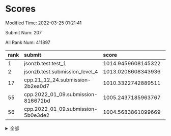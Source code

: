 # Scores

Modified Time: 2022-03-25 01:21:41

Submit Num: 207

All Rank Num: 411897

| rank |               submit               |       score        |       sigma        | pk_num |
| :--- | :--------------------------------- | :----------------- | :----------------- | :----- |
| 1    | jsonzb.test.test_1                 | 1014.9459608145322 | 0.8516391867449778 | 7961   |
| 2    | jsonzb.test.submission_level_4     | 1013.0208608343936 | 0.8166052458953518 | 7964   |
| 17   | cpp.21_12_24.submission-2b2ea0d7   | 1010.3322742889511 | 0.7477818678547153 | 7960   |
| 55   | cpp.2022_01_09.submission-816672bd | 1005.2437185963767 | 0.729854430595807  | 7953   |
| 56   | cpp.2022_01_09.submission-5b0e3de2 | 1004.5683861099669 | 0.7180875705766143 | 7961   |


<details>
<summary>全部</summary>

| rank |                 submit                 |       score        |       sigma        | pk_num |
| :--- | :------------------------------------- | :----------------- | :----------------- | :----- |
| 1    | jsonzb.test.test_1                     | 1014.9459608145322 | 0.8516391867449778 | 7961   |
| 2    | jsonzb.test.submission_level_4         | 1013.0208608343936 | 0.8166052458953518 | 7964   |
| 3    | gobigger.level_3.submission_level_3_30 | 1011.4825906128434 | 0.7802638583217436 | 7960   |
| 4    | gobigger.level_3.submission_level_3_11 | 1011.4420510308903 | 0.7715185714859037 | 7960   |
| 5    | gobigger.level_3.submission_level_3_22 | 1011.2068455513545 | 0.7632781922338291 | 7957   |
| 6    | gobigger.level_3.submission_level_3_23 | 1011.0000334727247 | 0.7572763702309607 | 7959   |
| 7    | gobigger.level_3.submission_level_3_26 | 1010.9978189140751 | 0.788064828949576  | 7959   |
| 8    | gobigger.level_3.submission_level_3_49 | 1010.9123058698932 | 0.759731873962075  | 7957   |
| 9    | gobigger.level_3.submission_level_3_13 | 1010.8206482594384 | 0.7678314771290422 | 7958   |
| 10   | gobigger.level_3.submission_level_3_27 | 1010.7714387114767 | 0.7695365153449825 | 7961   |
| 11   | gobigger.level_3.submission_level_3_25 | 1010.7131604165666 | 0.7641662985599301 | 7963   |
| 12   | gobigger.level_3.submission_level_3_40 | 1010.7023625306907 | 0.7665454952144659 | 7962   |
| 13   | gobigger.level_3.submission_level_3_18 | 1010.6685573618408 | 0.770792152573917  | 7958   |
| 14   | gobigger.level_3.submission_level_3_34 | 1010.5127515948815 | 0.7517516903220517 | 7959   |
| 15   | gobigger.level_3.submission_level_3_7  | 1010.4435970546715 | 0.7629946305417946 | 7962   |
| 16   | gobigger.level_3.submission_level_3_36 | 1010.4329717333144 | 0.7825303419061461 | 7959   |
| 17   | cpp.21_12_24.submission-2b2ea0d7       | 1010.3322742889511 | 0.7477818678547153 | 7960   |
| 18   | gobigger.level_3.submission_level_3_46 | 1010.2960683313598 | 0.7728616765873441 | 7960   |
| 19   | gobigger.level_3.submission_level_3_9  | 1010.2798225725539 | 0.7485479599281002 | 7956   |
| 20   | gobigger.level_3.submission_level_3_28 | 1010.1946578704013 | 0.747071887273398  | 7956   |
| 21   | gobigger.level_3.submission_level_3_6  | 1010.1174916697241 | 0.7367000522150211 | 7954   |
| 22   | gobigger.level_3.submission_level_3_10 | 1010.0769647780733 | 0.7441016085527233 | 7958   |
| 23   | gobigger.level_3.submission_level_3_42 | 1010.0524948768008 | 0.7482135687184522 | 7959   |
| 24   | gobigger.level_3.submission_level_3_5  | 1010.0503425488087 | 0.743536182164488  | 7963   |
| 25   | gobigger.level_3.submission_level_3_43 | 1009.9973467513254 | 0.747024376049966  | 7959   |
| 26   | gobigger.level_3.submission_level_3_19 | 1009.9962886664482 | 0.7601005072034434 | 7958   |
| 27   | gobigger.level_3.submission_level_3_33 | 1009.86657289649   | 0.735455282144622  | 7959   |
| 28   | gobigger.level_3.submission_level_3_15 | 1009.8644573859663 | 0.7627333343711583 | 7963   |
| 29   | gobigger.level_3.submission_level_3_32 | 1009.803236762327  | 0.7774479283851436 | 7959   |
| 30   | gobigger.level_3.submission_level_3_21 | 1009.782259151923  | 0.7627134907593289 | 7961   |
| 31   | gobigger.level_3.submission_level_3_39 | 1009.7623089596631 | 0.7724028281520251 | 7962   |
| 32   | gobigger.level_3.submission_level_3_41 | 1009.6993085832003 | 0.7537231186874196 | 7962   |
| 33   | gobigger.level_3.submission_level_3_24 | 1009.6992475970573 | 0.747816945097699  | 7960   |
| 34   | gobigger.level_3.submission_level_3_44 | 1009.6236280006862 | 0.7488778474706721 | 7961   |
| 35   | gobigger.level_3.submission_level_3_0  | 1009.5791055083724 | 0.7422524134973648 | 7964   |
| 36   | gobigger.level_3.submission_level_3_2  | 1009.5192237054054 | 0.7585909022191076 | 7960   |
| 37   | gobigger.level_3.submission_level_3_45 | 1009.4824929245522 | 0.7707647421596876 | 7955   |
| 38   | gobigger.level_3.submission_level_3_20 | 1009.3592350711606 | 0.7577847630289696 | 7958   |
| 39   | gobigger.level_3.submission_level_3_1  | 1009.3469504422189 | 0.7807462728513356 | 7959   |
| 40   | gobigger.level_3.submission_level_3_8  | 1009.3301889602513 | 0.7508520696826004 | 7958   |
| 41   | gobigger.level_3.submission_level_3_3  | 1009.3127864940323 | 0.7475291227757785 | 7958   |
| 42   | gobigger.level_3.submission_level_3_35 | 1009.1439653458204 | 0.7634117369470795 | 7958   |
| 43   | gobigger.level_3.submission_level_3_4  | 1009.1112401189973 | 0.7579745322004993 | 7958   |
| 44   | gobigger.level_3.submission_level_3_38 | 1009.0471677034667 | 0.7397657519165471 | 7962   |
| 45   | gobigger.level_3.submission_level_3_12 | 1009.0318029928036 | 0.7346324118343832 | 7963   |
| 46   | gobigger.level_3.submission_level_3_14 | 1009.0090527643525 | 0.7460767390478816 | 7957   |
| 47   | gobigger.level_3.submission_level_3_37 | 1008.7880124252664 | 0.7471068196683003 | 7958   |
| 48   | gobigger.level_3.submission_level_3_16 | 1008.7782534703816 | 0.737215474638214  | 7961   |
| 49   | gobigger.level_3.submission_level_3_31 | 1008.7113843087543 | 0.7431834670252428 | 7967   |
| 50   | gobigger.level_3.submission_level_3_48 | 1008.7108191144309 | 0.762498660233046  | 7960   |
| 51   | gobigger.level_3.submission_level_3_17 | 1008.5181125477808 | 0.7462813898352947 | 7958   |
| 52   | gobigger.level_3.submission_level_3_29 | 1008.4166709344832 | 0.7369729458426363 | 7961   |
| 53   | gobigger.level_3.submission_level_3_47 | 1008.2121948737874 | 0.730063492423281  | 7959   |
| 54   | gobigger.level_1.submission_level_1_19 | 1005.6212746378158 | 0.723958261129408  | 7953   |
| 55   | cpp.2022_01_09.submission-816672bd     | 1005.2437185963767 | 0.729854430595807  | 7953   |
| 56   | cpp.2022_01_09.submission-5b0e3de2     | 1004.5683861099669 | 0.7180875705766143 | 7961   |
| 57   | gobigger.level_1.submission_level_1_2  | 1004.3845247668469 | 0.7096116917163855 | 7958   |
| 58   | gobigger.level_1.submission_level_1_8  | 1004.3519121297514 | 0.7097428571192529 | 7961   |
| 59   | gobigger.level_1.submission_level_1_17 | 1004.2067658497841 | 0.7194843922739181 | 7958   |
| 60   | gobigger.level_1.submission_level_1_37 | 1004.2056822900391 | 0.705282793385047  | 7959   |
| 61   | gobigger.level_1.submission_level_1_4  | 1004.1750548739667 | 0.7256382109689528 | 7958   |
| 62   | gobigger.level_1.submission_level_1_12 | 1004.1484659039807 | 0.7304306025630803 | 7963   |
| 63   | gobigger.level_1.submission_level_1_9  | 1004.1271853399655 | 0.710954337375436  | 7955   |
| 64   | gobigger.level_1.submission_level_1_49 | 1004.0981137495744 | 0.7095443585859845 | 7957   |
| 65   | gobigger.level_1.submission_level_1_14 | 1004.0380999728873 | 0.7194207155364142 | 7961   |
| 66   | gobigger.level_1.submission_level_1_32 | 1003.9908821055575 | 0.7199167790342258 | 7953   |
| 67   | gobigger.level_1.submission_level_1_35 | 1003.8552402846778 | 0.7203100033418222 | 7962   |
| 68   | gobigger.level_1.submission_level_1_0  | 1003.8329812789021 | 0.7107352983059559 | 7958   |
| 69   | gobigger.level_1.submission_level_1_45 | 1003.8056101758822 | 0.7193660709580043 | 7963   |
| 70   | gobigger.level_1.submission_level_1_41 | 1003.7960536129109 | 0.703875059586068  | 7957   |
| 71   | gobigger.level_1.submission_level_1_22 | 1003.7687515270534 | 0.7196591055216905 | 7966   |
| 72   | gobigger.level_1.submission_level_1_27 | 1003.7073526645096 | 0.7093861716461537 | 7957   |
| 73   | gobigger.level_1.submission_level_1_46 | 1003.6375283838152 | 0.7111277901278769 | 7961   |
| 74   | gobigger.level_1.submission_level_1_42 | 1003.6308556408662 | 0.7160726372136336 | 7960   |
| 75   | gobigger.level_1.submission_level_1_23 | 1003.6134699203321 | 0.7200514359229601 | 7958   |
| 76   | gobigger.level_1.submission_level_1_13 | 1003.5892991832281 | 0.7088179613570996 | 7960   |
| 77   | gobigger.level_1.submission_level_1_40 | 1003.5649509093714 | 0.7086196133203254 | 7957   |
| 78   | gobigger.level_1.submission_level_1_36 | 1003.5410691555903 | 0.7062057490797028 | 7957   |
| 79   | gobigger.level_1.submission_level_1_38 | 1003.4408543505817 | 0.7136633985052839 | 7960   |
| 80   | gobigger.level_1.submission_level_1_33 | 1003.4093453690436 | 0.7129572692447435 | 7963   |
| 81   | gobigger.level_1.submission_level_1_6  | 1003.3752269351837 | 0.7128179902082584 | 7957   |
| 82   | gobigger.level_1.submission_level_1_30 | 1003.3640279774042 | 0.7301486442103443 | 7962   |
| 83   | gobigger.level_1.submission_level_1_44 | 1003.3593914678734 | 0.7209272602936185 | 7960   |
| 84   | gobigger.level_1.submission_level_1_1  | 1003.2472248685061 | 0.7133367833059602 | 7963   |
| 85   | gobigger.level_1.submission_level_1_26 | 1003.2021189789585 | 0.7204418434072714 | 7961   |
| 86   | gobigger.level_1.submission_level_1_21 | 1003.1428992603223 | 0.701257546088054  | 7960   |
| 87   | gobigger.level_1.submission_level_1_3  | 1003.0747769860909 | 0.7162287451406122 | 7963   |
| 88   | gobigger.level_1.submission_level_1_5  | 1003.0272179812134 | 0.7198223162553373 | 7962   |
| 89   | gobigger.level_1.submission_level_1_47 | 1002.9887985851038 | 0.7069690776318682 | 7963   |
| 90   | gobigger.level_1.submission_level_1_48 | 1002.9193276824394 | 0.7178702649793166 | 7959   |
| 91   | gobigger.level_1.submission_level_1_39 | 1002.9041024471228 | 0.7183468112910197 | 7962   |
| 92   | gobigger.level_1.submission_level_1_28 | 1002.896611964754  | 0.7187795650833649 | 7960   |
| 93   | gobigger.level_1.submission_level_1_34 | 1002.7510627697716 | 0.7176033227013175 | 7960   |
| 94   | gobigger.level_1.submission_level_1_10 | 1002.7461886924002 | 0.7251632347098875 | 7958   |
| 95   | gobigger.level_1.submission_level_1_31 | 1002.5802125606641 | 0.7122773686230696 | 7956   |
| 96   | gobigger.level_1.submission_level_1_16 | 1002.5746618983742 | 0.7099541381713413 | 7959   |
| 97   | gobigger.level_1.submission_level_1_20 | 1002.5188498249041 | 0.7122882971337111 | 7960   |
| 98   | gobigger.level_1.submission_level_1_29 | 1002.4950801730255 | 0.7015875030752317 | 7967   |
| 99   | gobigger.level_1.submission_level_1_7  | 1002.440219406768  | 0.7016210391428063 | 7960   |
| 100  | gobigger.level_1.submission_level_1_25 | 1002.3984860849454 | 0.709294212646538  | 7964   |
| 101  | gobigger.level_1.submission_level_1_15 | 1002.2809799094873 | 0.7234386670005444 | 7954   |
| 102  | gobigger.level_1.submission_level_1_43 | 1002.1876091104069 | 0.7111744973633377 | 7960   |
| 103  | gobigger.level_1.submission_level_1_24 | 1002.161434651841  | 0.6985797999535877 | 7957   |
| 104  | gobigger.level_1.submission_level_1_11 | 1001.9894099859105 | 0.715403544161023  | 7955   |
| 105  | gobigger.level_1.submission_level_1_18 | 1000.8375898214933 | 0.6998943749697378 | 7959   |
| 106  | gobigger.random.submission_random_49   | 997.6756918850831  | 0.7085965743870644 | 7960   |
| 107  | gobigger.random.submission_random_31   | 997.5453342639496  | 0.7157875544275634 | 7957   |
| 108  | gobigger.random.submission_random_8    | 997.2351912513556  | 0.7107198138588151 | 7961   |
| 109  | gobigger.random.submission_random_45   | 997.0935559728522  | 0.6979280700968169 | 7959   |
| 110  | gobigger.random.submission_random_41   | 997.0855896038435  | 0.7066086479685738 | 7960   |
| 111  | gobigger.random.submission_random_19   | 996.9148516149253  | 0.7166802400606523 | 7956   |
| 112  | gobigger.random.submission_random_15   | 996.8868094787252  | 0.7030164500914369 | 7953   |
| 113  | gobigger.random.submission_random_12   | 996.8789049541944  | 0.7038738679466183 | 7958   |
| 114  | gobigger.random.submission_random_35   | 996.8665123561383  | 0.7090520180168898 | 7965   |
| 115  | gobigger.random.submission_random_13   | 996.7904836222367  | 0.7265250958902126 | 7960   |
| 116  | gobigger.random.submission_random_2    | 996.5316526247775  | 0.7081086971760621 | 7960   |
| 117  | gobigger.random.submission_random_11   | 996.3845036888889  | 0.7000890879779537 | 7961   |
| 118  | gobigger.random.submission_random_24   | 996.3817655458877  | 0.7013121163578765 | 7961   |
| 119  | gobigger.random.submission_random_9    | 996.3784253196104  | 0.7109802602023848 | 7961   |
| 120  | gobigger.random.submission_random_4    | 996.3237093929449  | 0.7120686439583902 | 7959   |
| 121  | gobigger.random.submission_random_40   | 996.2293879346768  | 0.7125819417514044 | 7958   |
| 122  | gobigger.random.submission_random_39   | 996.2286654773245  | 0.7108853730494397 | 7963   |
| 123  | gobigger.random.submission_random_23   | 996.2208439040489  | 0.6983640807013128 | 7959   |
| 124  | gobigger.random.submission_random_36   | 996.20111039361    | 0.6974214163755583 | 7960   |
| 125  | gobigger.random.submission_random_18   | 996.1935333950096  | 0.7188995764821468 | 7957   |
| 126  | gobigger.random.submission_random_47   | 996.180589848941   | 0.7021457835239935 | 7961   |
| 127  | gobigger.random.submission_random_48   | 996.1771940227791  | 0.7040925848969534 | 7952   |
| 128  | gobigger.random.submission_random_20   | 996.1448716304692  | 0.7222115469348203 | 7957   |
| 129  | gobigger.random.submission_random_7    | 996.1319618963355  | 0.7126446266398342 | 7964   |
| 130  | gobigger.random.submission_random_21   | 996.0709761529461  | 0.7105541391518436 | 7961   |
| 131  | gobigger.random.submission_random_43   | 996.0160237128715  | 0.7002094644316305 | 7958   |
| 132  | gobigger.random.submission_random_14   | 996.0069662413215  | 0.7231819900075496 | 7958   |
| 133  | gobigger.random.submission_random_37   | 995.9984906464925  | 0.7024970032710008 | 7960   |
| 134  | gobigger.random.submission_random_30   | 995.977496486144   | 0.7064723952641638 | 7959   |
| 135  | gobigger.random.submission_random_1    | 995.971834536142   | 0.7201073776051458 | 7958   |
| 136  | gobigger.random.submission_random_32   | 995.9570394684711  | 0.7091777769573293 | 7956   |
| 137  | gobigger.random.submission_random_5    | 995.9478241620262  | 0.7096610229128502 | 7958   |
| 138  | gobigger.random.submission_random_0    | 995.940246921722   | 0.7055229530111554 | 7961   |
| 139  | gobigger.random.submission_random_28   | 995.8719453179478  | 0.7134364726677719 | 7958   |
| 140  | gobigger.random.submission_random_34   | 995.7918166509999  | 0.7124831347125727 | 7960   |
| 141  | gobigger.random.submission_random_46   | 995.763247686205   | 0.7124178289556014 | 7957   |
| 142  | gobigger.random.submission_random_27   | 995.7461191303571  | 0.706026312140399  | 7957   |
| 143  | gobigger.random.submission_random_6    | 995.7059778651206  | 0.7130625627494606 | 7961   |
| 144  | gobigger.random.submission_random_44   | 995.6521804908264  | 0.7162765395394892 | 7963   |
| 145  | gobigger.random.submission_random_10   | 995.5426653062416  | 0.7128310984436711 | 7959   |
| 146  | gobigger.random.submission_random_17   | 995.5212044598818  | 0.7058009935350908 | 7959   |
| 147  | gobigger.random.submission_random_3    | 995.458238378988   | 0.7050614249404049 | 7958   |
| 148  | gobigger.random.submission_random_16   | 995.4537749121641  | 0.7047377323593286 | 7965   |
| 149  | gobigger.random.submission_random_29   | 995.3876334726609  | 0.707918412907504  | 7963   |
| 150  | gobigger.random.submission_random_33   | 995.3085653289227  | 0.710579871732845  | 7959   |
| 151  | gobigger.random.submission_random_22   | 995.091954266701   | 0.7200010558450384 | 7956   |
| 152  | gobigger.random.submission_random_25   | 995.0254642429086  | 0.7150358583469055 | 7956   |
| 153  | gobigger.random.submission_random_26   | 994.9507952956425  | 0.7163305011431428 | 7953   |
| 154  | gobigger.random.submission_random_42   | 994.8373670754886  | 0.7166070651795492 | 7959   |
| 155  | gobigger.random.submission_random_38   | 994.7203233004687  | 0.7156107152768452 | 7962   |
| 156  | gobigger.level_2.submission_level_2_21 | 994.267327344075   | 0.7347728968304396 | 7963   |
| 157  | gobigger.level_2.submission_level_2_9  | 993.7252516878327  | 0.7436604204827952 | 7959   |
| 158  | gobigger.level_2.submission_level_2_30 | 993.6237623484994  | 0.7310284345813934 | 7960   |
| 159  | gobigger.level_2.submission_level_2_48 | 993.6196349798437  | 0.7274421585658808 | 7957   |
| 160  | gobigger.level_2.submission_level_2_24 | 993.0545179467508  | 0.7244320201316445 | 7959   |
| 161  | gobigger.level_2.submission_level_2_10 | 993.0111434975554  | 0.7255946543092484 | 7959   |
| 162  | gobigger.level_2.submission_level_2_34 | 992.9881827277452  | 0.746622208474276  | 7961   |
| 163  | gobigger.level_2.submission_level_2_19 | 992.9793254471047  | 0.7518808393710102 | 7961   |
| 164  | gobigger.level_2.submission_level_2_6  | 992.8511409607945  | 0.7434382295031738 | 7953   |
| 165  | gobigger.level_2.submission_level_2_44 | 992.8154839098095  | 0.7244229867985694 | 7963   |
| 166  | gobigger.level_2.submission_level_2_22 | 992.8110152043909  | 0.7516602277840264 | 7958   |
| 167  | gobigger.level_2.submission_level_2_8  | 992.7667338527016  | 0.7513423908927486 | 7960   |
| 168  | gobigger.level_2.submission_level_2_49 | 992.7030509352373  | 0.7512792633148702 | 7960   |
| 169  | gobigger.level_2.submission_level_2_29 | 992.6326840956742  | 0.747441627792272  | 7961   |
| 170  | gobigger.level_2.submission_level_2_33 | 992.6144360960556  | 0.7399722221654335 | 7955   |
| 171  | gobigger.level_2.submission_level_2_43 | 992.6084557677991  | 0.7493492464121928 | 7963   |
| 172  | gobigger.level_2.submission_level_2_20 | 992.5914676122254  | 0.7421376926754869 | 7958   |
| 173  | gobigger.level_2.submission_level_2_13 | 992.5847046071366  | 0.7390988597580668 | 7958   |
| 174  | gobigger.level_2.submission_level_2_39 | 992.5341143913436  | 0.7573886232665819 | 7959   |
| 175  | gobigger.level_2.submission_level_2_1  | 992.5120150536127  | 0.7476241124902675 | 7964   |
| 176  | gobigger.level_2.submission_level_2_26 | 992.4689155522562  | 0.7549297556814036 | 7960   |
| 177  | gobigger.level_2.submission_level_2_47 | 992.4527838592937  | 0.7212789763380593 | 7959   |
| 178  | gobigger.level_2.submission_level_2_5  | 992.3796888573733  | 0.730609089460504  | 7954   |
| 179  | gobigger.level_2.submission_level_2_15 | 992.3347985587687  | 0.7232551038778914 | 7957   |
| 180  | gobigger.level_2.submission_level_2_18 | 992.3169827315311  | 0.7534766787470633 | 7959   |
| 181  | gobigger.level_2.submission_level_2_45 | 992.1191988937405  | 0.7507915967935038 | 7962   |
| 182  | gobigger.level_2.submission_level_2_17 | 992.1077393877376  | 0.7630381961932975 | 7958   |
| 183  | gobigger.level_2.submission_level_2_2  | 992.0809153527163  | 0.7540695315460999 | 7961   |
| 184  | gobigger.level_2.submission_level_2_38 | 992.0769076131081  | 0.744867283764194  | 7955   |
| 185  | gobigger.level_2.submission_level_2_16 | 992.0427631531734  | 0.7320610792717741 | 7962   |
| 186  | gobigger.level_2.submission_level_2_28 | 992.0357658309312  | 0.7355109834468034 | 7959   |
| 187  | gobigger.level_2.submission_level_2_32 | 991.965202505726   | 0.7465730463933477 | 7957   |
| 188  | gobigger.level_2.submission_level_2_35 | 991.8344363836488  | 0.7576108563128249 | 7960   |
| 189  | gobigger.level_2.submission_level_2_23 | 991.7305770300726  | 0.7348905093993037 | 7957   |
| 190  | gobigger.level_2.submission_level_2_40 | 991.6577534736257  | 0.7509865549408139 | 7965   |
| 191  | gobigger.level_2.submission_level_2_27 | 991.6124103834843  | 0.7505064958184199 | 7959   |
| 192  | gobigger.level_2.submission_level_2_3  | 991.4759385436134  | 0.7499414640770987 | 7958   |
| 193  | gobigger.level_2.submission_level_2_42 | 991.3995668255494  | 0.7432758135521399 | 7963   |
| 194  | gobigger.level_2.submission_level_2_46 | 991.3890582492949  | 0.7544075615507195 | 7958   |
| 195  | gobigger.level_2.submission_level_2_31 | 991.3241406732053  | 0.7626275851633629 | 7962   |
| 196  | gobigger.level_2.submission_level_2_14 | 991.3178827091125  | 0.7585241311990917 | 7960   |
| 197  | gobigger.level_2.submission_level_2_4  | 991.3049862894385  | 0.7310131028221339 | 7958   |
| 198  | gobigger.level_2.submission_level_2_25 | 990.9328581044097  | 0.7673379682732988 | 7959   |
| 199  | gobigger.level_2.submission_level_2_12 | 990.9083108130465  | 0.7714369395916825 | 7959   |
| 200  | gobigger.level_2.submission_level_2_0  | 990.8534568848761  | 0.7957022807064699 | 7960   |
| 201  | gobigger.level_2.submission_level_2_11 | 990.7436549304682  | 0.746321167325229  | 7955   |
| 202  | gobigger.level_2.submission_level_2_41 | 990.7310614659858  | 0.7655453050032721 | 7958   |
| 203  | gobigger.level_2.submission_level_2_7  | 990.5594809210801  | 0.7915592612866209 | 7958   |
| 204  | gobigger.level_2.submission_level_2_37 | 990.5301644991414  | 0.7509310264693593 | 7961   |
| 205  | gobigger.level_2.submission_level_2_36 | 989.5611821230385  | 0.7849494887523811 | 7957   |
| 206  | gobigger.none.submission_none_0        | 980.7047015015041  | 1.2448969988678578 | 7962   |
| 207  | gobigger.none.submission_none_1        | 976.0109649625316  | 1.4722064338863008 | 7959   |

</details>